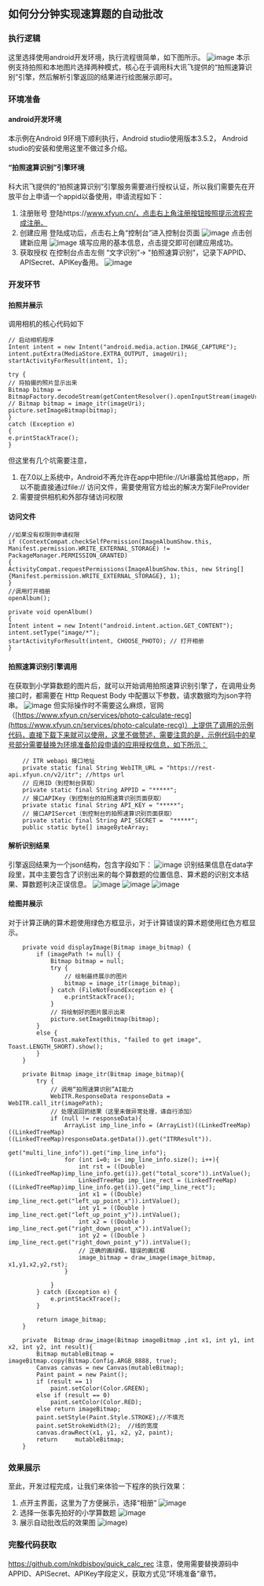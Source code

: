 ## 如何分分钟实现速算题的自动批改
### 执行逻辑
这里选择使用android开发环境，执行流程很简单，如下图所示。
![image](https://github.com/nkdbisboy/quick_calc_rec/tree/master/images/拍照速算流程.png)
本示例支持拍照和本地图片选择两种模式，核心在于调用科大讯飞提供的“拍照速算识别”引擎，然后解析引擎返回的结果进行绘图展示即可。
### 环境准备
#### android开发环境
本示例在Android 9环境下顺利执行，Android studio使用版本3.5.2， Android studio的安装和使用这里不做过多介绍。
#### “拍照速算识别”引擎环境
科大讯飞提供的“拍照速算识别”引擎服务需要进行授权认证，所以我们需要先在开放平台上申请一个appid以备使用，申请流程如下：
1. 注册账号
登陆https://www.xfyun.cn/，点击右上角注册按钮按照提示流程完成注册。
2. 创建应用
登陆成功后，点击右上角“控制台”进入控制台页面
![image](https://github.com/nkdbisboy/quick_calc_rec/tree/master/images/创建应用.png)
点击创建新应用
![image](https://github.com/nkdbisboy/quick_calc_rec/tree/master/images/提交应用.png)
填写应用的基本信息，点击提交即可创建应用成功。
3. 获取授权
在控制台点击左侧 “文字识别”-> "拍照速算识别"，记录下APPID、APISecret、APIKey备用。
![image](https://github.com/nkdbisboy/quick_calc_rec/tree/master/images/获取授权.png)
### 开发环节
#### 拍照并展示
调用相机的核心代码如下
```
// 启动相机程序
Intent intent = new Intent("android.media.action.IMAGE_CAPTURE");
intent.putExtra(MediaStore.EXTRA_OUTPUT, imageUri);
startActivityForResult(intent, 1);

try {
// 将拍摄的照片显示出来    
Bitmap bitmap = 
BitmapFactory.decodeStream(getContentResolver().openInputStream(imageUri));
// Bitmap bitmap = image_itr(imageUri); 
picture.setImageBitmap(bitmap);
} 
catch (Exception e) 
{    
e.printStackTrace();
}
```
但这里有几个坑需要注意，
1. 在7.0以上系统中，Android不再允许在app中把file://Uri暴露给其他app，所以不能直接通过file:// 访问文件，需要使用官方给出的解决方案FileProvider
2. 需要提供相机和外部存储访问权限
#### 访问文件
```
//如果没有权限则申请权限
if (ContextCompat.checkSelfPermission(ImageAlbumShow.this, Manifest.permission.WRITE_EXTERNAL_STORAGE) != PackageManager.PERMISSION_GRANTED)
{ 
ActivityCompat.requestPermissions(ImageAlbumShow.this, new String[]{Manifest.permission.WRITE_EXTERNAL_STORAGE}, 1);
}
//调用打开相册
openAlbum();

private void openAlbum() 
{ 
Intent intent = new Intent("android.intent.action.GET_CONTENT"); 
intent.setType("image/*"); 
startActivityForResult(intent, CHOOSE_PHOTO); // 打开相册
}
```
#### 拍照速算识别引擎调用
在获取到小学算数题的图片后，就可以开始调用拍照速算识别引擎了，在调用业务接口时，都需要在 Http Request Body 中配置以下参数，请求数据均为json字符串。
![image](https://github.com/nkdbisboy/quick_calc_rec/tree/master/images/引擎调用.png)
但实际操作时不需要这么麻烦，官网（[https://www.xfyun.cn/services/photo-calculate-recg](https://www.xfyun.cn/services/photo-calculate-recg)）上提供了调用的示例代码，直接下载下来就可以使用，这里不做赘述，需要注意的是，示例代码中的星号部分需要替换为环境准备阶段申请的应用授权信息，如下所示：
```
    // ITR webapi 接口地址
    private static final String WebITR_URL = "https://rest-api.xfyun.cn/v2/itr"; //https url
    // 应用ID（到控制台获取）
    private static final String APPID = "*****";
    // 接口APIKey（到控制台的拍照速算识别页面获取）
    private static final String API_KEY = "*****";
    // 接口APISercet（到控制台的拍照速算识别页面获取）
    private static final String API_SECRET =  "*****";
    public static byte[] imageByteArray;
```
#### 解析识别结果
引擎返回结果为一个json结构，包含字段如下：
![image](https://github.com/nkdbisboy/quick_calc_rec/tree/master/images/解析识别结果1.png)
识别结果信息在data字段里，其中主要包含了识别出来的每个算数题的位置信息、算术题的识别文本结果、算数题判决正误信息。
![image](https://github.com/nkdbisboy/quick_calc_rec/tree/master/images/解析识别结果2.png)
![image](https://github.com/nkdbisboy/quick_calc_rec/tree/master/images/解析识别结果3.png)
![image](https://github.com/nkdbisboy/quick_calc_rec/tree/master/images/解析识别结果4.png)
#### 绘图并展示
对于计算正确的算术题使用绿色方框显示，对于计算错误的算术题使用红色方框显示。
```
    private void displayImage(Bitmap image_bitmap) {
        if (imagePath != null) {
            Bitmap bitmap = null;
            try {
                // 绘制最终展示的图片
                bitmap = image_itr(image_bitmap);
            } catch (FileNotFoundException e) {
                e.printStackTrace();
            }
            // 将绘制好的图片展示出来
            picture.setImageBitmap(bitmap);
        }
        else {
            Toast.makeText(this, "failed to get image", Toast.LENGTH_SHORT).show();
        }
    }

    private Bitmap image_itr(Bitmap image_bitmap){
        try {
            // 调用“拍照速算识别”AI能力
            WebITR.ResponseData responseData =  WebITR.call_itr(imagePath);
            // 处理返回的结果（这里未做异常处理，请自行添加）
            if (null != responseData){
                ArrayList imp_line_info = (ArrayList)((LinkedTreeMap)((LinkedTreeMap)((LinkedTreeMap)responseData.getData()).get("ITRResult")).
                                get("multi_line_info")).get("imp_line_info");
                for (int i=0; i< imp_line_info.size(); i++){
                    int rst = ((Double)((LinkedTreeMap)imp_line_info.get(i)).get("total_score")).intValue();
                    LinkedTreeMap imp_line_rect = (LinkedTreeMap)((LinkedTreeMap)imp_line_info.get(i)).get("imp_line_rect");
                    int x1 = ((Double) imp_line_rect.get("left_up_point_x")).intValue();
                    int y1 = ((Double ) imp_line_rect.get("left_up_point_y")).intValue();
                    int x2 = ((Double ) imp_line_rect.get("right_down_point_x")).intValue();
                    int y2 = ((Double ) imp_line_rect.get("right_down_point_y")).intValue();
                    // 正确的画绿框，错误的画红框
                    image_bitmap = draw_image(image_bitmap, x1,y1,x2,y2,rst);
                }

            }
        } catch (Exception e) {
            e.printStackTrace();
        }

        return image_bitmap;
    }

    private  Bitmap draw_image(Bitmap imageBitmap ,int x1, int y1, int x2, int y2, int result){
        Bitmap mutableBitmap = imageBitmap.copy(Bitmap.Config.ARGB_8888, true);
        Canvas canvas = new Canvas(mutableBitmap);
        Paint paint = new Paint();
        if (result == 1)
            paint.setColor(Color.GREEN);
        else if (result == 0)
            paint.setColor(Color.RED);
        else return imageBitmap;
        paint.setStyle(Paint.Style.STROKE);//不填充
        paint.setStrokeWidth(2);  //线的宽度
        canvas.drawRect(x1, y1, x2, y2, paint);
        return     mutableBitmap;
    }
```
### 效果展示
至此，开发过程完成，让我们来体验一下程序的执行效果：
1. 点开主界面，这里为了方便展示，选择“相册”
![image](https://github.com/nkdbisboy/quick_calc_rec/tree/master/images/效果展示1.png)
2. 选择一张事先拍好的小学算数题
![image](https://github.com/nkdbisboy/quick_calc_rec/tree/master/images/效果展示2.png)
3. 展示自动批改后的效果图
![image](https://github.com/nkdbisboy/quick_calc_rec/tree/master/images/效果展示3.png))
### 完整代码获取
https://github.com/nkdbisboy/quick_calc_rec
注意，使用需要替换源码中APPID、APISecret、APIKey字段定义，获取方式见“环境准备”章节。
